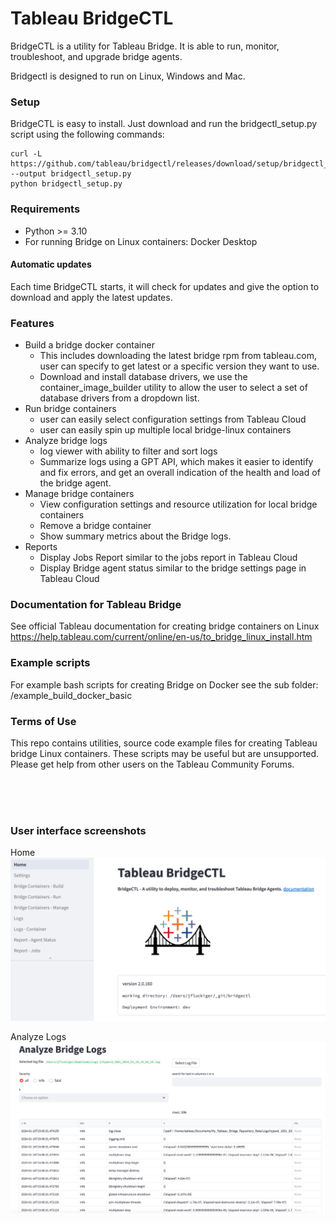 
# Tableau BridgeCTL
BridgeCTL is a utility for Tableau Bridge.  It is able to run, monitor, troubleshoot, and upgrade bridge agents.

Bridgectl is designed to run on Linux, Windows and Mac.

### Setup
BridgeCTL is easy to install. Just download and run the bridgectl_setup.py script using the following commands:
```
curl -L https://github.com/tableau/bridgectl/releases/download/setup/bridgectl_setup.py --output bridgectl_setup.py
python bridgectl_setup.py
```

### Requirements
- Python >= 3.10
- For running Bridge on Linux containers: Docker Desktop

#### Automatic updates
Each time BridgeCTL starts, it will check for updates and give the option to download and apply the latest updates.

### Features
- Build a bridge docker container 
  - This includes downloading the latest bridge rpm from tableau.com, user can specify to get latest or a specific version they want to use.
  - Download and install database drivers, we use the container_image_builder utility to allow the user to select a set of database drivers from a dropdown list.
- Run bridge containers
  - user can easily select configuration settings from Tableau Cloud 
  - user can easily spin up multiple local bridge-linux containers
- Analyze bridge logs
  - log viewer with ability to filter and sort logs
  - Summarize logs using a GPT API, which makes it easier to identify and fix errors, and get an overall indication of the health and load of the bridge agent.
- Manage bridge containers
  - View configuration settings and resource utilization for local bridge containers
  - Remove a bridge container
  - Show summary metrics about the Bridge logs.
- Reports
  - Display Jobs Report similar to the jobs report in Tableau Cloud
  - Display Bridge agent status similar to the bridge settings page in Tableau Cloud

### Documentation for Tableau Bridge
See official Tableau documentation for creating bridge containers on Linux
https://help.tableau.com/current/online/en-us/to_bridge_linux_install.htm

### Example scripts
For example bash scripts for creating Bridge on Docker see the sub folder: /example_build_docker_basic

### Terms of Use
This repo contains utilities, source code example files for creating Tableau bridge Linux containers.
These scripts may be useful but are unsupported. Please get help from other users on the Tableau Community Forums.

<br><br><br>
### User interface screenshots
Home
![BridgeCTL Home](assets/home2.png)

Analyze Logs
![BridgeCTL Logs](assets/logs.png)
